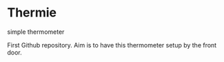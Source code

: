 # Thermie
simple thermometer

First Github repository. Aim is to have this thermometer setup by the front door. 
